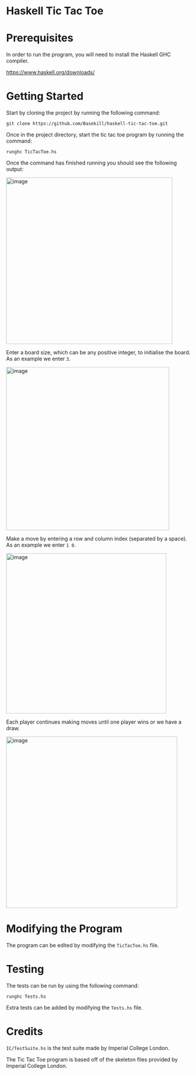 # Haskell Tic Tac Toe

# Prerequisites

In order to run the program, you will need to install the Haskell GHC compiler.

https://www.haskell.org/downloads/

# Getting Started

Start by cloning the project by running the following command:

 `git clone https://github.com/Basekill/haskell-tic-tac-toe.git`

Once in the project directory, start the tic tac toe program by running the command:

`runghc TicTacToe.hs`

Once the command has finished running you should see the following output:

<img width="449" alt="image" src="https://user-images.githubusercontent.com/62472947/148194089-c21f5c82-b596-455b-982b-bd910d86aa26.png">

Enter a board size, which can be any positive integer, to initialise the board. As an example we enter `3`.

<img width="440" alt="image" src="https://user-images.githubusercontent.com/62472947/148194836-f3431691-7944-4bad-98cb-5bd39536f5bf.png">

Make a move by entering a row and column index (separated by a space). As an example we enter `1 0`.

<img width="432" alt="image" src="https://user-images.githubusercontent.com/62472947/148195059-e5fc9c18-caca-4497-9bb3-52c93d142c3b.png">

Each player continues making moves until one player wins or we have a draw.

<img width="462" alt="image" src="https://user-images.githubusercontent.com/62472947/148195258-114e6784-678c-4e39-8f84-17d5a65de711.png">

# Modifying the Program

The program can be edited by modifying the `TicTacToe.hs` file.

# Testing

The tests can be run by using the following command:

`runghc Tests.hs`

Extra tests can be added by modifying the `Tests.hs` file.

# Credits

`IC/TestSuite.hs` is the test suite made by Imperial College London.

The Tic Tac Toe program is based off of the skeleton files provided by Imperial College London.
